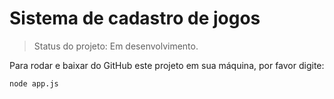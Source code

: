 # Sistema de cadastro de jogos



> Status do projeto: Em desenvolvimento.

Para rodar e baixar do GitHub este projeto em sua máquina, por favor digite:





```
node app.js
```
